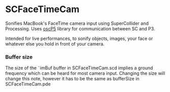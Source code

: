 # SCFaceTimeCam

Sonifies MacBook's FaceTime camera input using SuperCollider and Processing. Uses [oscP5](http://www.sojamo.de/libraries/oscP5/) library for communication between SC and P3. 

Intended for live performances, to sonify objects, images, your face or whatever else you hold in front of your camera.

### Buffer size
The size of the ˜imBuf buffer in SCFaceTimeCam.scd implies a ground frequency which can be heard for most camera input. Changing the size will change this note, however it has to be the same as bufferSize in SCFaceTimeCam.pde